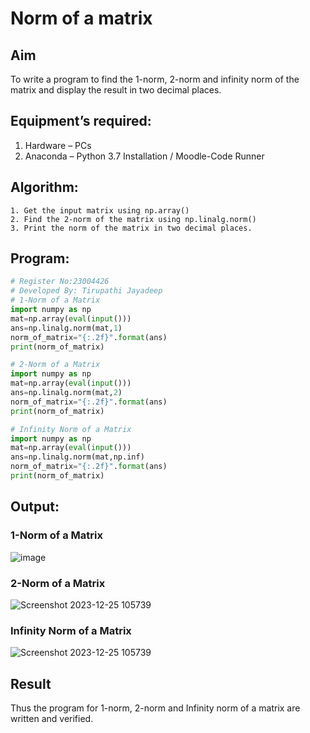 # Norm of a matrix
## Aim
To write a program to find the 1-norm, 2-norm and infinity norm of the matrix and display the result in two decimal places.
## Equipment’s required:
1.	Hardware – PCs
2.	Anaconda – Python 3.7 Installation / Moodle-Code Runner
## Algorithm:
	1. Get the input matrix using np.array()   
    2. Find the 2-norm of the matrix using np.linalg.norm()
	3. Print the norm of the matrix in two decimal places.
## Program:
```Python
# Register No:23004426
# Developed By: Tirupathi Jayadeep
# 1-Norm of a Matrix
import numpy as np
mat=np.array(eval(input()))
ans=np.linalg.norm(mat,1)
norm_of_matrix="{:.2f}".format(ans)
print(norm_of_matrix)

# 2-Norm of a Matrix
import numpy as np
mat=np.array(eval(input()))
ans=np.linalg.norm(mat,2)
norm_of_matrix="{:.2f}".format(ans)
print(norm_of_matrix)

# Infinity Norm of a Matrix
import numpy as np
mat=np.array(eval(input()))
ans=np.linalg.norm(mat,np.inf)
norm_of_matrix="{:.2f}".format(ans)
print(norm_of_matrix)

```
## Output:
### 1-Norm of a Matrix
![image](https://github.com/23004426/Norm-of-a-matrix/assets/144979327/0fd70f3b-a661-4c85-a369-f6ce1580387b)

### 2-Norm of a Matrix
![Screenshot 2023-12-25 105739](https://github.com/23004426/Norm-of-a-matrix/assets/144979327/75ad9c5b-3ce3-4092-8195-6b32fa5dce7d)

### Infinity Norm of a Matrix
![Screenshot 2023-12-25 105739](https://github.com/23004426/Norm-of-a-matrix/assets/144979327/0c3625cb-2b4d-491d-ae12-2c97a6af2e79)

## Result
Thus the program for 1-norm, 2-norm and Infinity norm of a matrix are written and verified.

